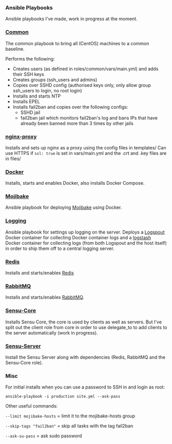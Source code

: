 ### Ansible Playbooks ###

Ansible playbooks I've made, work in progress at the moment.

### [Common](roles/common/) ###

The common playbook to bring all (CentOS) machines to a common baseline.

Performs the following:

- Creates users (as defined in roles/common/vars/main.yml) and adds their SSH keys
- Creates groups (ssh_users and admins)
- Copies over SSHD config (authorised keys only, only allow group ssh_users to login, no root login)
- Installs and starts NTP
- Installs EPEL
- Installs fail2ban and copies over the following configs:
    - SSHD jail
    - fail2ban jail which monitors fail2ban's log and bans IPs that have already been banned more than 3 times by other jails

### [nginx-proxy](roles/nginx-proxy/) ###

Installs and sets up nginx as a proxy using the config files in templates/
Can use HTTPS if `ssl: true` is set in vars/main.yml and the .crt and .key files are in files/

### [Docker](roles/docker/) ###

Installs, starts and enables Docker, also installs Docker Compose.

### [Mojibake](roles/mojibake-site/) ###

Ansible playbook for deploying [Mojibake](https://github.com/ardinor/mojibake) using Docker.

### [Logging](roles/logging/) ###

Ansible playbook for settings up logging on the server. Deploys a [Logspout](https://github.com/gliderlabs/logspout) Docker container for collecting Docker container logs and a [logstash](http://logstash.net/) Docker container for collecting logs (from both Logspout and the host itself) in order to ship them off to a central logging server.

### [Redis](roles/redis/) ###

Installs and starts/enables [Redis](http://redis.io/)

### [RabbitMQ](roles/rabbitmq) ###

Installs and starts/enables [RabbitMQ](https://www.rabbitmq.com/).

### [Sensu-Core](roles/sensu-core) ###

Installs Sensu Core, the core is used by clients as well as servers. But I've split out the client role from core in order to use delegate_to to add clients to the server automatically (work in progress).

### [Sensu-Server](roles/sensu-server) ###

Install the Sensu Server along with dependencies (Redis, RabbitMQ and the Sensu-Core role).


### Misc

For initial installs when you can use a password to SSH in and login as root:

    ansible-playbook -i production site.yml --ask-pass

Other useful commands:

`--limit mojibake-hosts` = limit it to the mojibake-hosts group

`--skip-tags "fail2ban"` = skip all tasks with the tag fail2ban

`--ask-su-pass` = ask sudo password
